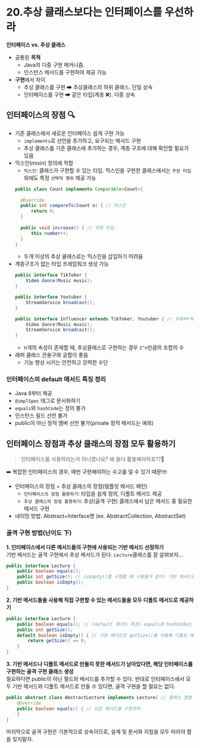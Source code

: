 # 20.추상 클래스보다는 인터페이스를 우선하라

**인터페이스 vs. 추상 클래스**
- 공통된 **목적**
  - Java의 다중 구현 메커니즘. 
  - 인스턴스 메서드를 구현하여 제공 가능
- **구현**에서 차이
  - 추상 클래스를 구현  ➡  추상클래스의 하위 클래스. 단일 상속
  - 인터페이스를 구현  ➡  같은 타입(계층 ❌). 다중 상속

## 인터페이스의 장점 🔍
- 기존 클래스에서 새로운 인터페이스 쉽게 구현 가능 
  - `implements`로 선언을 추가하고, 요구되는 메서드 구현
  - 추상 클래스를 기존 클래스에 추가하는 경우, 계층 구조에 대해 확인할 필요가 있음
- 믹스인(mixin) 정의에 적합
  - `믹스인`: 클래스가 구현할 수 있는 타입. 믹스인을 구현한 클래스에서는 `주된 타입`외에도 특정 `선택적 행위` 제공 가능  
  ```java
  public class Count implements Comparable<Count>{
    
    @Override
    public int compareTo(Count o) { // 믹스인
        return 0;
    }
    
    public void increase() { // 주된 타입
        this.number++;
    }
  }
  ```
  - 두개 이상의 추상 클래스로는 믹스인을 삽입하기 어려움
- 계층구조가 없는 타입 프레임워크 생성 가능
  ```java
  public interface TikToker {
      Video dance(Music music);
  }

  public interface Youtuber {
      StreamService broadcast();
  }

  public interface Influencer extends TikToker, Youtuber { // 유튜버+틱톡커인 인플루언서 타입 새롭게 정의!
      Video dance(Music music);
      StreamService broadcast();
  }
  ```
  - n개의 속성이 존재할 때, 추상클래스로 구현하는 경우 `2^n`만큼의 조합의 수
- 래퍼 클래스 관용구와 궁합이 좋음
  - 기능 향상 시키는 안전하고 강력한 수단 

### 인터페이스의 default 메서드 특징 정리
- Java 8부터 제공
- `@implSpec` 태그로 문서화하기
- `equals`와 `hashCode`는 정의 불가
- 인스턴스 필드 선언 불가
- public이 아닌 정적 멤버 선언 불가(private 정적 메서드는 예외)

## 인터페이스 장점과 추상 클래스의 장점 모두 활용하기
> 인터페이스를 사용하라는거 아니였나요? 왜 둘다 활용해야하죠??🧐  

➡️ 복잡한 인터페이스의 경우, 매번 구현해야하는 수고를 덜 수 있기 때문!🤓
- 인터페이스의 장점 + 추상 클래스의 장점(템플릿 메서드 패턴)
  - `인터페이스의 장점 활용하기`: 타입을 쉽게 정의, 디폴트 메서드 제공
  - `추상 클래스의 장점 활용하기`: 추상(골격 구현) 클래스에서 남은 메서드 중 필요한 메서드 구현
- 네이밍 방법: Abstract+Interface명 (ex. AbstractCollection, AbstractSet)


### 골격 구현 방법(난이도 下)
**1. 인터페이스에서 다른 메서드들의 구현에 사용되는 기반 메서드 선정하기**  
기반 메서드는 골격 구현에서 추상 메서드가 된다.
`Lecture`클래스를 잘 살펴보자...
```java
public interface Lecture {
    public boolean equals();
    public int getSize(); // isEmpty()를 구현할 때 사용될거 같다! 기반 메서드로 선정!
    public boolean isEmpty();
}
```
**2. 기반 메서드들을 사용해 직접 구현할 수 있는 메서드들을 모두 디폴트 메서드로 제공하기**  
```java
public interface Lecture {
    public boolean equals(); // (default 메서드 특징) equals와 hashCode는 default 메서드로 정의 불가하다는 점 잊지 말자
    public int getSize();
    default boolean isEmpty() { // 기반 메서드인 getSize()를 사용해 디폴트 메서드로 변경
        return getSize() == 0;
    }
}
```
**3. 기반 메서드나 디폴트 메서드로 만들지 못한 메서드가 남아있다면, 해당 인터페이스를 구현하는 골격 구현 클래스 생성**  
필요하다면 public이 아닌 필드와 메서드를 추가할 수 있다.
반대로 인터페이스에서 모두 기반 메서드와 디폴트 메서드로 만들 수 있다면, 골격 구현을 할 필요는 없다.
```java
public abstract class AbstractLecture implements Lecture{ // 클래스 명명 규칙 잊지말자
    @Override
    public boolean equals() { // 남은 메서드를 구현하자
    }
}
```
마지막으로 골격 구현은 기본적으로 상속이므로, 설계 및 문서화 지침을 모두 따라야 함을 잊지말자.
